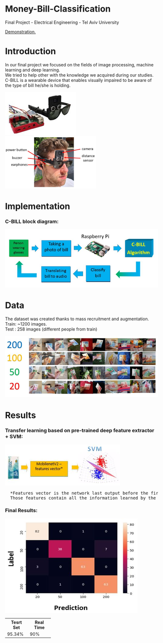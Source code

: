 # Money-Bill-Classification
Final Project - Electrical Engineering - Tel Aviv University
<div class='demo'>
 <a href="https://youtu.be/NaQBIpFaf9E">Demonstration.</a>
</div>
<div class='Introduction'>
  
  <h1>
    Introduction
  </h1>
 
  
  <p>
		In our final project we focused on the fields of image processing, machine learning and deep learning.<br>
    We tried to help other with the knowledge we acquired during our studies.<br>
    C-BILL is a wearable device that enables visually impaired to be aware of the type of bill he/she is holding.
  </p>
  <img src = "images/model.JPG">
  <img src = "images/on_me.JPG" width="300">
</div>


<div class='Implementation'>
    <h1>
      Implementation
    </h1>
  <h3>
    C-BILL block diagram: 
  </h3>
      <img src = "images/block_diagram.JPG">
  </div>

  
<div class='data'>
  <h1>
    Data
  </h1>
  <p>
    The dataset was created thanks to mass recruitment and augmentation.<br>
    Train: ~1200 images.<br>
    Test : 258 images (different people from train)
  </p>
  <img src = "images/dataset.JPG">
</div>

<div class='results'>
  <h1>
    Results
  </h1>
  <h3>
    Transfer learning based on pre-trained deep feature extractor + SVM:
  </h3>
  <img src = "images/svm_dnn.JPG">
  <pre>
  *Features vector is the network last output before the first Fully Connected layer.
  Those features contain all the information learned by the neural network with respect to the input image.
</pre>
 
  <h3>
    Final Results:
  </h3>
  <img src = "images/confusion_matrix.JPG">
  
  <table style="width:30%">
  <tr>
    <th>Tesrt Set</th>
    <th >Real Time</th>
  </tr>
  <tr>
    <td>95.34%</td>
    <td>90%</td>
   
  </tr>
</table>
</div>
